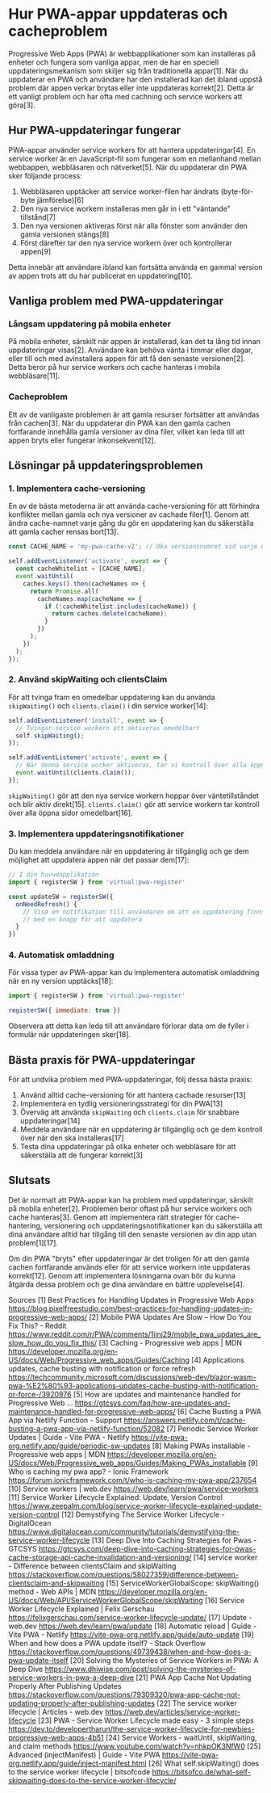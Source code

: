# Hur PWA-appar uppdateras och cacheproblem

Progressive Web Apps (PWA) är webbapplikationer som kan installeras på enheter och fungera som vanliga appar, men de har en speciell uppdateringsmekanism som skiljer sig från traditionella appar[1]. När du uppdaterar en PWA och användare har den installerad kan det ibland uppstå problem där appen verkar brytas eller inte uppdateras korrekt[2]. Detta är ett vanligt problem och har ofta med cachning och service workers att göra[3].

## Hur PWA-uppdateringar fungerar

PWA-appar använder service workers för att hantera uppdateringar[4]. En service worker är en JavaScript-fil som fungerar som en mellanhand mellan webbappen, webbläsaren och nätverket[5]. När du uppdaterar din PWA sker följande process:

1. Webbläsaren upptäcker att service worker-filen har ändrats (byte-för-byte jämförelse)[6]
2. Den nya service workern installeras men går in i ett "väntande" tillstånd[7]
3. Den nya versionen aktiveras först när alla fönster som använder den gamla versionen stängs[8]
4. Först därefter tar den nya service workern över och kontrollerar appen[9]

Detta innebär att användare ibland kan fortsätta använda en gammal version av appen trots att du har publicerat en uppdatering[10].

## Vanliga problem med PWA-uppdateringar

### Långsam uppdatering på mobila enheter

På mobila enheter, särskilt när appen är installerad, kan det ta lång tid innan uppdateringar visas[2]. Användare kan behöva vänta i timmar eller dagar, eller till och med avinstallera appen för att få den senaste versionen[2]. Detta beror på hur service workers och cache hanteras i mobila webbläsare[11].

### Cacheproblem

Ett av de vanligaste problemen är att gamla resurser fortsätter att användas från cachen[3]. När du uppdaterar din PWA kan den gamla cachen fortfarande innehålla gamla versioner av dina filer, vilket kan leda till att appen bryts eller fungerar inkonsekvent[12].

## Lösningar på uppdateringsproblemen

### 1. Implementera cache-versioning

En av de bästa metoderna är att använda cache-versioning för att förhindra konflikter mellan gamla och nya versioner av cachade filer[1]. Genom att ändra cache-namnet varje gång du gör en uppdatering kan du säkerställa att gamla cacher rensas bort[13].

```javascript
const CACHE_NAME = 'my-pwa-cache-v2'; // Öka versionsnumret vid varje uppdatering

self.addEventListener('activate', event => {
  const cacheWhitelist = [CACHE_NAME];
  event.waitUntil(
    caches.keys().then(cacheNames => {
      return Promise.all(
        cacheNames.map(cacheName => {
          if (!cacheWhitelist.includes(cacheName)) {
            return caches.delete(cacheName);
          }
        })
      );
    })
  );
});
```

### 2. Använd skipWaiting och clientsClaim

För att tvinga fram en omedelbar uppdatering kan du använda `skipWaiting()` och `clients.claim()` i din service worker[14]:

```javascript
self.addEventListener('install', event => {
  // Tvingar service workern att aktiveras omedelbart
  self.skipWaiting();
});

self.addEventListener('activate', event => {
  // När denna service worker aktiveras, tar vi kontroll över alla öppna klienter
  event.waitUntil(clients.claim());
});
```

`skipWaiting()` gör att den nya service workern hoppar över väntetillståndet och blir aktiv direkt[15]. `clients.claim()` gör att service workern tar kontroll över alla öppna sidor omedelbart[16].

### 3. Implementera uppdateringsnotifikationer

Du kan meddela användare när en uppdatering är tillgänglig och ge dem möjlighet att uppdatera appen när det passar dem[17]:

```javascript
// I din huvudapplikation
import { registerSW } from 'virtual:pwa-register'

const updateSW = registerSW({
  onNeedRefresh() {
    // Visa en notifikation till användaren om att en uppdatering finns tillgänglig
    // med en knapp för att uppdatera
  }
})
```

### 4. Automatisk omladdning

För vissa typer av PWA-appar kan du implementera automatisk omladdning när en ny version upptäcks[18]:

```javascript
import { registerSW } from 'virtual:pwa-register'

registerSW({ immediate: true })
```

Observera att detta kan leda till att användare förlorar data om de fyller i formulär när uppdateringen sker[18].

## Bästa praxis för PWA-uppdateringar

För att undvika problem med PWA-uppdateringar, följ dessa bästa praxis:

1. Använd alltid cache-versioning för att hantera cachade resurser[13]
2. Implementera en tydlig versioneringsstrategi för din PWA[13]
3. Överväg att använda `skipWaiting` och `clients.claim` för snabbare uppdateringar[14]
4. Meddela användare när en uppdatering är tillgänglig och ge dem kontroll över när den ska installeras[17]
5. Testa dina uppdateringar på olika enheter och webbläsare för att säkerställa att de fungerar korrekt[3]

## Slutsats

Det är normalt att PWA-appar kan ha problem med uppdateringar, särskilt på mobila enheter[2]. Problemen beror oftast på hur service workers och cache hanteras[3]. Genom att implementera rätt strategier för cache-hantering, versionering och uppdateringsnotifikationer kan du säkerställa att dina användare alltid har tillgång till den senaste versionen av din app utan problem[1][17].

Om din PWA "bryts" efter uppdateringar är det troligen för att den gamla cachen fortfarande används eller för att service workern inte uppdateras korrekt[12]. Genom att implementera lösningarna ovan bör du kunna åtgärda dessa problem och ge dina användare en bättre upplevelse[4].

Sources
[1] Best Practices for Handling Updates in Progressive Web Apps https://blog.pixelfreestudio.com/best-practices-for-handling-updates-in-progressive-web-apps/
[2] Mobile PWA Updates Are Slow – How Do You Fix This? - Reddit https://www.reddit.com/r/PWA/comments/1iinj29/mobile_pwa_updates_are_slow_how_do_you_fix_this/
[3] Caching - Progressive web apps | MDN https://developer.mozilla.org/en-US/docs/Web/Progressive_web_apps/Guides/Caching
[4] Applications updates, cache busting with notification or force refresh https://techcommunity.microsoft.com/discussions/web-dev/blazor-wasm-pwa-%E2%80%93-applications-updates-cache-busting-with-notification-or-force-/3920976
[5] How are updates and maintenance handled for Progressive Web ... https://gtcsys.com/faq/how-are-updates-and-maintenance-handled-for-progressive-web-apps/
[6] Cache Busting a PWA App via Netlify Function - Support https://answers.netlify.com/t/cache-busting-a-pwa-app-via-netlify-function/52082
[7] Periodic Service Worker Updates | Guide - Vite PWA - Netlify https://vite-pwa-org.netlify.app/guide/periodic-sw-updates
[8] Making PWAs installable - Progressive web apps | MDN https://developer.mozilla.org/en-US/docs/Web/Progressive_web_apps/Guides/Making_PWAs_installable
[9] Who is caching my pwa app? - Ionic Framework https://forum.ionicframework.com/t/who-is-caching-my-pwa-app/237654
[10] Service workers | web.dev https://web.dev/learn/pwa/service-workers
[11] Service Worker Lifecycle Explained: Update, Version Control https://www.zeepalm.com/blog/service-worker-lifecycle-explained-update-version-control
[12] Demystifying The Service Worker Lifecycle - DigitalOcean https://www.digitalocean.com/community/tutorials/demystifying-the-service-worker-lifecycle
[13] Deep Dive Into Caching Strategies for Pwas - GTCSYS https://gtcsys.com/deep-dive-into-caching-strategies-for-pwas-cache-storage-api-cache-invalidation-and-versioning/
[14] service worker - Difference between clientsClaim and skipWaiting https://stackoverflow.com/questions/58027359/difference-between-clientsclaim-and-skipwaiting
[15] ServiceWorkerGlobalScope: skipWaiting() method - Web APIs | MDN https://developer.mozilla.org/en-US/docs/Web/API/ServiceWorkerGlobalScope/skipWaiting
[16] Service Worker Lifecycle Explained | Felix Gerschau https://felixgerschau.com/service-worker-lifecycle-update/
[17] Update - web.dev https://web.dev/learn/pwa/update
[18] Automatic reload | Guide - Vite PWA - Netlify https://vite-pwa-org.netlify.app/guide/auto-update
[19] When and how does a PWA update itself? - Stack Overflow https://stackoverflow.com/questions/49739438/when-and-how-does-a-pwa-update-itself
[20] Solving the Mysteries of Service Workers in PWA: A Deep Dive https://www.dhiwise.com/post/solving-the-mysteries-of-service-workers-in-pwa-a-deep-dive
[21] PWA App Cache Not Updating Properly After Publishing Updates https://stackoverflow.com/questions/79309320/pwa-app-cache-not-updating-properly-after-publishing-updates
[22] The service worker lifecycle | Articles - web.dev https://web.dev/articles/service-worker-lifecycle
[23] PWA - Service Worker Lifecycle made easy - 3 simple steps https://dev.to/developertharun/the-service-worker-lifecycle-for-newbies-progressive-web-apps-4b51
[24] Service Workers - waitUntil, skipWaiting, and claim methods https://www.youtube.com/watch?v=nhkpOK3NfW0
[25] Advanced (injectManifest) | Guide - Vite PWA https://vite-pwa-org.netlify.app/guide/inject-manifest.html
[26] What self.skipWaiting() does to the service worker lifecycle | bitsofcode https://bitsofco.de/what-self-skipwaiting-does-to-the-service-worker-lifecycle/
